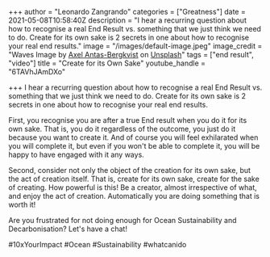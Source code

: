+++
author = "Leonardo Zangrando"
categories = ["Greatness"]
date = 2021-05-08T10:58:40Z
description = "I hear a recurring question about how to recognise a real End Result vs. something that we just think we need to do. Create for its own sake is 2 secrets in one about how to recognise your real end results."
image = "/images/default-image.jpeg"
image_credit = "Waves Image by [Axel Antas-Bergkvist](https://unsplash.com/@aabergkvist?utm_source=unsplash&utm_medium=referral&utm_content=creditCopyText) on [Unsplash](https://unsplash.com/s/photos/big-waves?utm_source=unsplash&utm_medium=referral&utm_content=creditCopyText)"
tags = ["end result", "video"]
title = "Create for its Own Sake"
youtube_handle = "6TAVhJAmDXo"

+++
I hear a recurring question about how to recognise a real End Result vs. something that we just think we need to do. Create for its own sake is 2 secrets in one about how to recognise your real end results.

First, you recognise you are after a true End result when you do it for its own sake. That is, you do it regardless of the outcome, you just do it because you want to create it. And of course you will feel exhilarated when you will complete it, but even if you won't be able to complete it, you will be happy to have engaged with it any ways.

Second, consider not only the object of the creation for its own sake, but the act of creation itself. That is, create for its own sake, create for the sake of creating. How powerful is this! Be a creator, almost irrespective of what, and enjoy the act of creation. Automatically you are doing something that is worth it!

Are you frustrated for not doing enough for Ocean Sustainability and Decarbonisation? Let's have a chat!

\#10xYourImpact #Ocean #Sustainability #whatcanido
